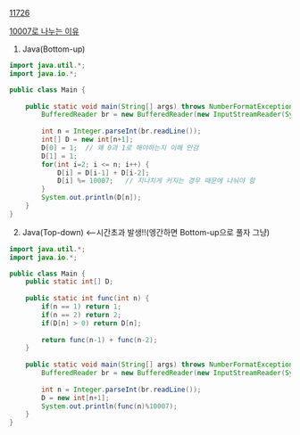 [11726](https://www.acmicpc.net/problem/11726)

[10007로 나누는 이유](https://www.acmicpc.net/board/view/52805)
1. Java(Bottom-up)
```java
import java.util.*;
import java.io.*;

public class Main {
	
	public static void main(String[] args) throws NumberFormatException, IOException {
		BufferedReader br = new BufferedReader(new InputStreamReader(System.in));
		
		int n = Integer.parseInt(br.readLine());
		int[] D = new int[n+1];
		D[0] = 1;  // 왜 0과 1로 해야하는지 이해 안감
		D[1] = 1;
		for(int i=2; i <= n; i++) {
			D[i] = D[i-1] + D[i-2];
			D[i] %= 10007;   // 지나치게 커지는 경우 때문에 나눠야 함
		}
		System.out.println(D[n]);
	}
}
```



2. Java(Top-down) <--시간초과 발생!!(엥간하면 Bottom-up으로 풀자 그냥)
```java
import java.util.*;
import java.io.*;

public class Main {
	public static int[] D;
	
	public static int func(int n) {
		if(n == 1) return 1;
		if(n == 2) return 2;
		if(D[n] > 0) return D[n];
				
		return func(n-1) + func(n-2);
	}
	
	public static void main(String[] args) throws NumberFormatException, IOException {
		BufferedReader br = new BufferedReader(new InputStreamReader(System.in));
		
		int n = Integer.parseInt(br.readLine());
		D = new int[n+1];
		System.out.println(func(n)%10007);
	}
}
```
